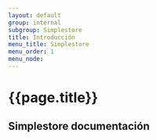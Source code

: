 ```yaml
---
layout: default
group: internal
subgroup: Simplestore
title: Introducción
menu_title: Simplestore
menu_order: 1
menu_node: 
---
```


# {{page.title}}

## Simplestore documentación
